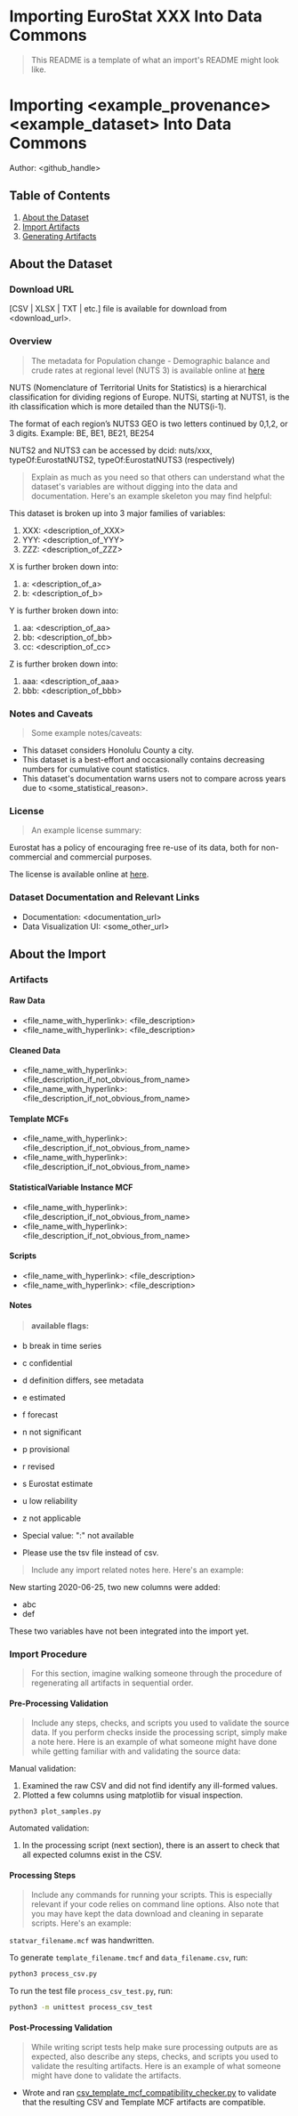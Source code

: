 # Importing EuroStat XXX Into Data Commons

> This README is a template of what an import's README might look like.

# Importing <example_provenance> <example_dataset> Into Data Commons

Author: <github_handle>

## Table of Contents

1. [About the Dataset](#about-the-dataset)
1. [Import Artifacts](#import-artifacts)
1. [Generating Artifacts](#generating-artifacts)

## About the Dataset

### Download URL

[CSV | XLSX | TXT | etc.] file is available for download from <download_url>.

### Overview
> The metadata for Population change - Demographic balance and crude rates at regional level (NUTS 3) is available online at [here](https://ec.europa.eu/eurostat/cache/metadata/en/demo_r_gind3_esms.htm)

NUTS (Nomenclature of Territorial Units for Statistics) is a hierarchical classification for dividing regions of Europe. NUTSi, starting at NUTS1, is the ith classification which is more detailed than the NUTS(i-1).

The format of each region’s NUTS3 GEO is two letters continued by 0,1,2, or 3 digits. 
Example: BE, BE1, BE21, BE254 


NUTS2 and NUTS3 can be accessed by dcid: nuts/xxx, typeOf:EurostatNUTS2, typeOf:EurostatNUTS3 (respectively) 
> Explain as much as you need so that others can understand what the
dataset's variables are without digging into the data and documentation.
Here's an example skeleton you may find helpful:

This dataset is broken up into 3 major families of variables:
1. XXX: <description_of_XXX>
2. YYY: <description_of_YYY>
3. ZZZ: <description_of_ZZZ>

X is further broken down into:
1. a: <description_of_a>
2. b: <description_of_b>

Y is further broken down into:
1. aa: <description_of_aa>
2. bb: <description_of_bb>
3. cc: <description_of_cc>

Z is further broken down into:
1. aaa: <description_of_aaa>
2. bbb: <description_of_bbb>

### Notes and Caveats

> Some example notes/caveats:

- This dataset considers Honolulu County a city.
- This dataset is a best-effort and occasionally contains decreasing
  numbers for cumulative count statistics.
- This dataset's documentation warns users not to compare across years
  due to <some_statistical_reason>.

### License

> An example license summary:

Eurostat has a policy of encouraging free re-use of its data, both for non-commercial and commercial purposes. 

The license is available online at [here](https://ec.europa.eu/eurostat/about/policies/copyright).

### Dataset Documentation and Relevant Links 

- Documentation: <documentation_url>
- Data Visualization UI: <some_other_url>

## About the Import

### Artifacts

#### Raw Data
- <file_name_with_hyperlink>: <file_description>
- <file_name_with_hyperlink>: <file_description>

#### Cleaned Data
- <file_name_with_hyperlink>: <file_description_if_not_obvious_from_name>
- <file_name_with_hyperlink>: <file_description_if_not_obvious_from_name>

#### Template MCFs
- <file_name_with_hyperlink>: <file_description_if_not_obvious_from_name>
- <file_name_with_hyperlink>: <file_description_if_not_obvious_from_name>

#### StatisticalVariable Instance MCF
- <file_name_with_hyperlink>: <file_description_if_not_obvious_from_name>
- <file_name_with_hyperlink>: <file_description_if_not_obvious_from_name>

#### Scripts
- <file_name_with_hyperlink>: <file_description>
- <file_name_with_hyperlink>: <file_description>

#### Notes
>#### available flags:
- b	break in time series	
- c	confidential	
- d	definition differs, see metadata
- e	estimated	
- f	forecast	
- n	not significant
- p	provisional	
- r	revised	
- s	Eurostat estimate
- u	low reliability	
- z	not applicable 
- Special value: ":" not available

- Please use the tsv file instead of csv.

> Include any import related notes here. Here's an example:

New starting 2020-06-25, two new columns were added:

- abc
- def

These two variables have not been integrated into the import yet.

### Import Procedure

> For this section, imagine walking someone through the procedure of
regenerating all artifacts in sequential order.

#### Pre-Processing Validation

> Include any steps, checks, and scripts you used to validate the source data.
  If you perform checks inside the processing script, simply make a note here.
  Here is an example of what someone might have done while getting familiar
  with and validating the source data:

Manual validation:
1. Examined the raw CSV and did not find identify any
  ill-formed values. 
2. Plotted a few columns using matplotlib for visual inspection.
  ```
  python3 plot_samples.py
  ```

Automated validation:
1. In the processing script (next section), there is an assert to check that
  all expected columns exist in the CSV.

#### Processing Steps

> Include any commands for running your scripts. This is especially relevant if
  your code relies on command line options. Also note that you may have
  kept the data download and cleaning in separate scripts. Here's an example:

`statvar_filename.mcf` was handwritten.

To generate `template_filename.tmcf` and `data_filename.csv`, run:

```bash
python3 process_csv.py
```

To run the test file `process_csv_test.py`, run:

```bash
python3 -m unittest process_csv_test
```

#### Post-Processing Validation

> While writing script tests help make sure processing outputs are as expected,
  also describe any steps, checks, and scripts you used to validate the
  resulting artifacts. Here is an example of what someone might have done to
  validate the artifacts.

- Wrote and ran
  [csv_template_mcf_compatibility_checker.py](https://github.com/datacommonsorg/data/blob/master/scripts/istat/geos/csv_template_mcf_compatibility_checker.py)
  to validate that the resulting CSV and Template MCF artifacts are
  compatible.

